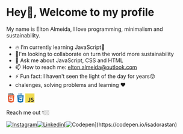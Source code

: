 # Hey👋, Welcome to my profile

My name is Elton Almeida, I love programming, minimalism and sustainability.

- :fire: I’m currently learning JavaScript:rocket:
-  :seedling:I'm looking to collaborate on turn the world more sustainability
- 💬 Ask me about JavaScript, CSS and HTML
- 📫 How to reach me: elton.almeida@outlook.com 
- ⚡ Fun fact: I haven't seen the light of the day for years:stuck_out_tongue_closed_eyes:
- chalenges, solving problems and learning ♥️


 <img src="https://raw.githubusercontent.com/devicons/devicon/master/icons/html5/html5-original-wordmark.svg" width="25" height="25" /><img src="https://raw.githubusercontent.com/devicons/devicon/master/icons/css3/css3-plain-wordmark.svg" width="25" height="25" /><img src="https://raw.githubusercontent.com/devicons/devicon/master/icons/javascript/javascript-original.svg"  width="25" height="25" />
 
 Reach me out 👇🏼

[![Instagram](https://img.shields.io/badge/-Instagram-purple?style=flat-square&logo=Instagram&logoColor=white&link=https://www.instagram.com/ton.almeida01/)](https://www.instagram.com/ton.almeida01/)[![Linkedin](https://img.shields.io/badge/-LinkedIn-blue?style=flat-square&logo=Linkedin&logoColor=white&link=https://www.linkedin.com/in/elton-santos-de-almeida-8953b5205/)](https://www.linkedin.com/in/elton-santos-de-almeida-8953b5205/)[![Codepen](https://img.shields.io/badge/-Codepen-black?style=flat-square&logo=Codepen&logoColor=white&link=[https://codepen.io/your-work](https://codepen.io/your-work))](https://codepen.io/isadorastan)

